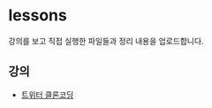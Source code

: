 # lessons
강의를 보고 직접 실행한 파일들과 정리 내용을 업로드합니다.


## 강의
- [트위터 클론코딩](https://yejin-han.github.io/lessons/nwitter/)
